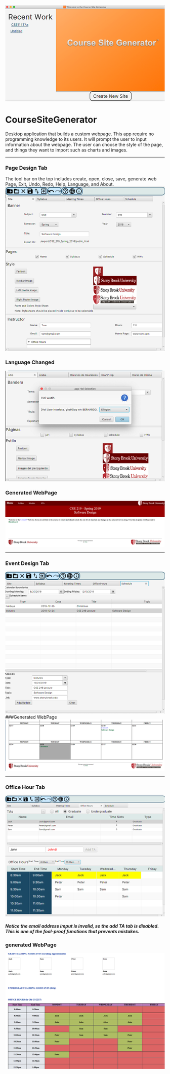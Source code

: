 ![](App.png)

CourseSiteGenerator
========
Desktop application that builds a custom webpage. This app require no programming knowledge to its users. It will prompt the user to input information about the webpage. The user can choose the style of the page, and things they want to import such as charts and images.

***
### Page Design Tab

The tool bar on the top includes create, open, close, save, generate web Page, Exit, Undo, Redo, Help, Language, and About.
![](PageDesign.png)

### Language Changed
![](Language.png)
### Generated WebPage 
![](FirstPage.png)

*** 
### Event Design Tab
![](Event.png)
###Generated WebPage
![](Schedule.png)

***
### Office Hour Tab
![](OfficeHourApp.png)
##### Notice the email address imput is invalid, so the add TA tab is disabled. This is one of the fool-proof functions that prevents mistakes.
### generated WebPage
![](OfficeHour.png)